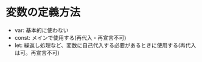 # 変数の定義方法
- var:    基本的に使わない
- const:  メインで使用する(再代入・再宣言不可)
- let:    繰返し処理など、変数に自己代入する必要があるときに使用する(再代入は可。再宣言不可)
<!-- 再代入：一度宣言した変数に、別の値を入れること -->
<!-- 再宣言：一度定義した変数を、再度定義すること -->